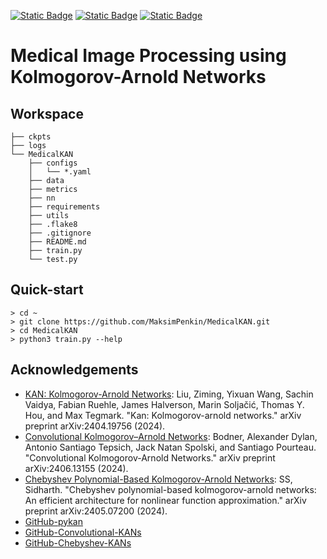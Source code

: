 [![Static Badge](https://badgen.net/static/python/3.9/blue)](https://www.python.org/downloads/release/python-3913/)
[![Static Badge](https://badgen.net/static/pytorch/2.4.0/blue)](https://pytorch.org/get-started/locally/)
[![Static Badge](https://badgen.net/static/flake8/passed/green)](https://flake8.pycqa.org/en/latest/)


# Medical Image Processing using Kolmogorov-Arnold Networks

## Workspace
```
├── ckpts
├── logs
└── MedicalKAN
    ├── configs
    │   └── *.yaml
    ├── data
    ├── metrics
    ├── nn
    ├── requirements
    ├── utils
    ├── .flake8
    ├── .gitignore
    ├── README.md
    ├── train.py
    └── test.py
```

## Quick-start
```
> cd ~
> git clone https://github.com/MaksimPenkin/MedicalKAN.git
> cd MedicalKAN
> python3 train.py --help
```

## Acknowledgements
- [KAN: Kolmogorov-Arnold Networks](https://arxiv.org/pdf/2404.19756): Liu, Ziming, Yixuan Wang, Sachin Vaidya, Fabian Ruehle, James Halverson, Marin Soljačić, Thomas Y. Hou, and Max Tegmark. "Kan: Kolmogorov-arnold networks." arXiv preprint arXiv:2404.19756 (2024).
- [Convolutional Kolmogorov–Arnold Networks](https://arxiv.org/pdf/2406.13155v1): Bodner, Alexander Dylan, Antonio Santiago Tepsich, Jack Natan Spolski, and Santiago Pourteau. "Convolutional Kolmogorov-Arnold Networks." arXiv preprint arXiv:2406.13155 (2024).
- [Chebyshev Polynomial-Based Kolmogorov-Arnold Networks](https://arxiv.org/html/2405.07200v1): SS, Sidharth. "Chebyshev polynomial-based kolmogorov-arnold networks: An efficient architecture for nonlinear function approximation." arXiv preprint arXiv:2405.07200 (2024).
- [GitHub-pykan](https://github.com/KindXiaoming/pykan)
- [GitHub-Convolutional-KANs](https://github.com/AntonioTepsich/Convolutional-KANs)
- [GitHub-Chebyshev-KANs](https://github.com/SynodicMonth/ChebyKAN)

